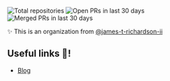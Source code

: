 <!-- start organization badges -->
![Total repositories](https://img.shields.io/static/v1?label=Total%20repositories&message=25&color=blue) ![Open PRs in last 30 days](https://img.shields.io/static/v1?label=Open%20PRs%20in%20last%2030%20days&message=6&color=blue) ![Merged PRs in last 30 days](https://img.shields.io/static/v1?label=Merged%20PRs%20in%20last%2030%20days&message=2&color=blue)
<!-- end organization badges -->

✨ This is an organization from [@james-t-richardson-ii](https://github.com/james-t-richardson-ii)



## Useful links 🔗!

- [Blog](https://www.jrichardson.com)
